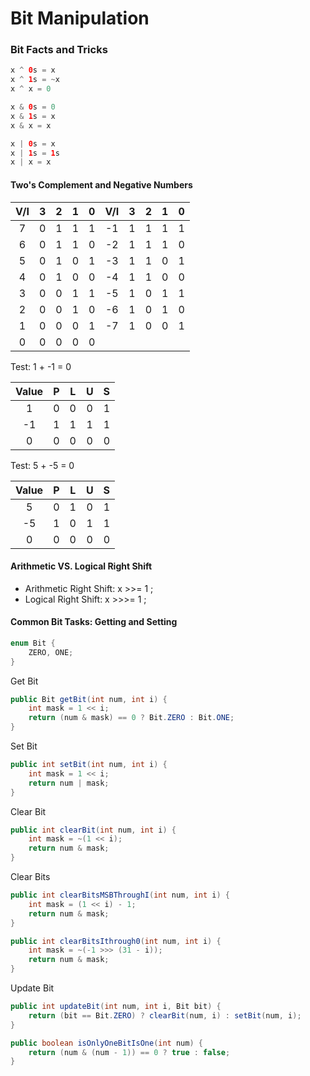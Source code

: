 # Bit Manipulation

### Bit Facts and Tricks

```java
x ^ 0s = x
x ^ 1s = ~x
x ^ x = 0
```

```java
x & 0s = 0
x & 1s = x
x & x = x
```

```java
x | 0s = x
x | 1s = 1s
x | x = x
```

#### Two's Complement and Negative Numbers
 
| V/I | 3 | 2 | 1 | 0 | V/I | 3 | 2 | 1 | 0 |
|:---:|:-:|:-:|:-:|:-:|:---:|:-:|:-:|:-:|:-:|
|  7  | 0 | 1 | 1 | 1 |  -1 | 1 | 1 | 1 | 1 |
|  6  | 0 | 1 | 1 | 0 |  -2 | 1 | 1 | 1 | 0 |
|  5  | 0 | 1 | 0 | 1 |  -3 | 1 | 1 | 0 | 1 |
|  4  | 0 | 1 | 0 | 0 |  -4 | 1 | 1 | 0 | 0 |
|  3  | 0 | 0 | 1 | 1 |  -5 | 1 | 0 | 1 | 1 |
|  2  | 0 | 0 | 1 | 0 |  -6 | 1 | 0 | 1 | 0 |
|  1  | 0 | 0 | 0 | 1 |  -7 | 1 | 0 | 0 | 1 |
|  0  | 0 | 0 | 0 | 0 |     |   |   |   |   |

Test: 1 + -1 = 0 

| Value | P | L | U | S |
|:-----:|:-:|:-:|:-:|:-:|
|   1   | 0 | 0 | 0 | 1 |
|   -1  | 1 | 1 | 1 | 1 |
|   0   | 0 | 0 | 0 | 0 |

Test: 5 + -5 = 0

| Value | P | L | U | S |
|:-----:|:-:|:-:|:-:|:-:|
|   5   | 0 | 1 | 0 | 1 |
|   -5  | 1 | 0 | 1 | 1 |
|   0   | 0 | 0 | 0 | 0 |

#### Arithmetic VS. Logical Right Shift

- Arithmetic Right Shift: x >>= 1 ;
- Logical Right Shift: x >>>= 1 ;

#### Common Bit Tasks: Getting and Setting

```java
enum Bit {
	ZERO, ONE;
}
```

Get Bit

```java
public Bit getBit(int num, int i) {
	int mask = 1 << i;
	return (num & mask) == 0 ? Bit.ZERO : Bit.ONE;
}
```

Set Bit

```java
public int setBit(int num, int i) {
	int mask = 1 << i;
	return num | mask;
}
```

Clear Bit

```java
public int clearBit(int num, int i) {
	int mask = ~(1 << i);
	return num & mask;
}
```

Clear Bits

```java
public int clearBitsMSBThroughI(int num, int i) {
	int mask = (1 << i) - 1;
	return num & mask;
}

public int clearBitsIthrough0(int num, int i) {
	int mask = ~(-1 >>> (31 - i));
	return num & mask;
}
```

Update Bit
```java
public int updateBit(int num, int i, Bit bit) {
	return (bit == Bit.ZERO) ? clearBit(num, i) : setBit(num, i);
}
```

```java
public boolean isOnlyOneBitIsOne(int num) {
	return (num & (num - 1)) == 0 ? true : false;
}
```
